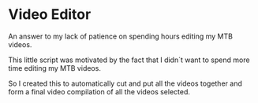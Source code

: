 # Video Editor
 An answer to my lack of patience on spending hours editing my MTB videos.
 
 This little script was motivated by the fact that I didn´t want to spend more time editing my MTB videos.

 So I created this to automatically cut and put all the videos together and form a final video compilation of all the videos selected. 
